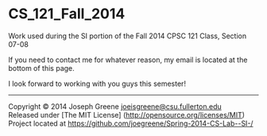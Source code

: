 CS_121_Fall_2014
================

Work used during the SI portion of the Fall 2014 CPSC 121 Class, Section 07-08

If you need to contact me for whatever reason, my email is located at the bottom of this page.

I look forward to working with you guys this semester!

-------------------------------------------------------------------------------

Copyright &copy; 2014 Joseph Greene <joeisgreene@csu.fullerton.edu>  
Released under [The MIT License] (http://opensource.org/licenses/MIT)  
Project located at <https://github.com/joegreene/Spring-2014-CS-Lab--SI-/>